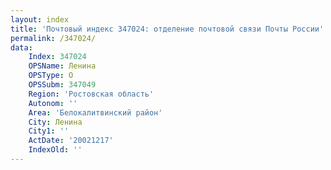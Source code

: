 ```yaml
---
layout: index
title: 'Почтовый индекс 347024: отделение почтовой связи Почты России'
permalink: /347024/
data:
    Index: 347024
    OPSName: Ленина
    OPSType: О
    OPSSubm: 347049
    Region: 'Ростовская область'
    Autonom: ''
    Area: 'Белокалитвинский район'
    City: Ленина
    City1: ''
    ActDate: '20021217'
    IndexOld: ''
---
```


